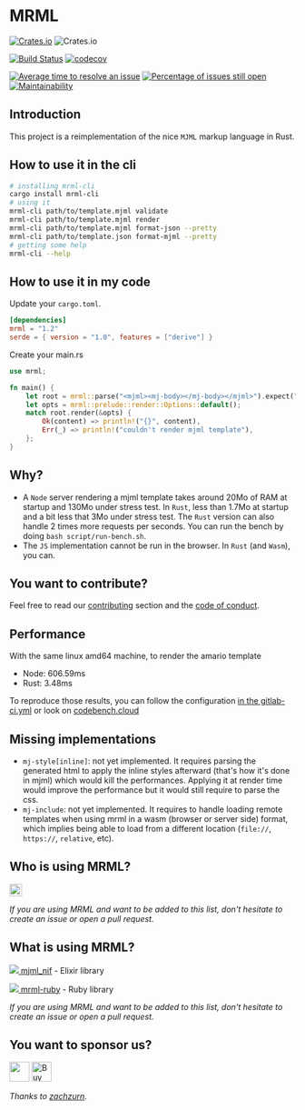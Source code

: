 # MRML

[![Crates.io](https://img.shields.io/crates/d/mrml)](https://crates.io/crates/mrml)
![Crates.io](https://img.shields.io/crates/v/mrml)

[![Build Status](https://travis-ci.com/jdrouet/mrml.svg?branch=master)](https://travis-ci.com/jdrouet/mrml)
[![codecov](https://codecov.io/gh/jdrouet/mrml/branch/master/graph/badge.svg?token=L3LKpV3RpR)](https://codecov.io/gh/jdrouet/mrml)

[![Average time to resolve an issue](http://isitmaintained.com/badge/resolution/jdrouet/mrml.svg)](http://isitmaintained.com/project/jdrouet/mrml "Average time to resolve an issue")
[![Percentage of issues still open](http://isitmaintained.com/badge/open/jdrouet/mrml.svg)](http://isitmaintained.com/project/jdrouet/mrml "Percentage of issues still open")
[![Maintainability](https://api.codeclimate.com/v1/badges/7ed23ef670d076ab69a4/maintainability)](https://codeclimate.com/github/jdrouet/mrml/maintainability)

## Introduction

This project is a reimplementation of the nice `MJML` markup language in Rust.

## How to use it in the cli

```bash
# installing mrml-cli
cargo install mrml-cli
# using it 
mrml-cli path/to/template.mjml validate
mrml-cli path/to/template.mjml render
mrml-cli path/to/template.mjml format-json --pretty
mrml-cli path/to/template.json format-mjml --pretty
# getting some help
mrml-cli --help
```

## How to use it in my code

Update your `cargo.toml`.

```toml
[dependencies]
mrml = "1.2"
serde = { version = "1.0", features = ["derive"] }
```

Create your main.rs

```rust
use mrml;

fn main() {
    let root = mrml::parse("<mjml><mj-body></mj-body></mjml>").expect("parse template");
    let opts = mrml::prelude::render::Options::default();
    match root.render(&opts) {
        Ok(content) => println!("{}", content),
        Err(_) => println!("couldn't render mjml template"),
    };
}
```

## Why?

- A `Node` server rendering a mjml template takes around 20Mo of RAM at startup and 130Mo under stress test. In `Rust`, less than 1.7Mo at startup and a bit less that 3Mo under stress test. The `Rust` version can also handle 2 times more requests per seconds. You can run the bench by doing `bash script/run-bench.sh`.
- The `JS` implementation cannot be run in the browser. In `Rust` (and `Wasm`), you can.

## You want to contribute?

Feel free to read our [contributing](./contributing.md) section and the [code of conduct](./code-of-conduct.md).

## Performance

With the same linux amd64 machine, to render the amario template

- Node: 606.59ms
- Rust: 3.48ms

To reproduce those results, you can follow the configuration [in the gitlab-ci.yml](./.gitlab-ci.yml) or look on [codebench.cloud](https://app.codebench.cloud/#/repo/github/jdrouet/mrml)

## Missing implementations

- `mj-style[inline]`: not yet implemented. It requires parsing the generated html to apply the inline styles afterward (that's how it's done in mjml) which would kill the performances. Applying it at render time would improve the performance but it would still require to parse the css.
- `mj-include`: not yet implemented. It requires to handle loading remote templates when using mrml in a wasm (browser or server side) format, which implies being able to load from a different location (`file://`, `https://`, `relative`, etc).

## Who is using MRML?

[<img src="https://www.blizzstatic.com/www/marketing/images/logo.svg" height="22px" />](https://www.blizzfull.com/)

<i>If you are using MRML and want to be added to this list, don't hesitate to create an issue or open a pull request.</i>

## What is using MRML?

[![](https://avatars.githubusercontent.com/u/1481354?s=20&v=4) mjml_nif](https://github.com/adoptoposs/mjml_nif) - Elixir library

[![](https://avatars.githubusercontent.com/u/210414?s=20&v=4) mrml-ruby](https://github.com/hardpixel/mrml-ruby) - Ruby library

<i>If you are using MRML and want to be added to this list, don't hesitate to create an issue or open a pull request.</i>

## You want to sponsor us?

[<img src="https://liberapay.com/assets/liberapay/icon-v2_white-on-yellow.svg?etag=.Z1LYSBJ8Z6GWUeLUUEf2XA~~" height="35px" />](https://liberapay.com/jdrouet/)
[<img src="https://cdn.buymeacoffee.com/buttons/v2/default-yellow.png" alt="Buy Me A Coffee" height="35px" />](https://www.buymeacoffee.com/jdrouet)

<i>Thanks to [zachzurn](https://github.com/zachzurn).</i>
